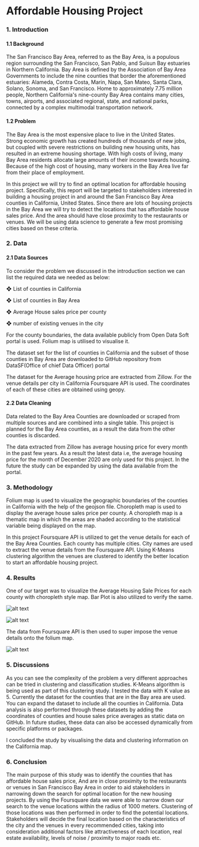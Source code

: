 # Affordable Housing Project
### 1. Introduction
#### 1.1 Background
The San Francisco Bay Area, referred to as the Bay Area, is a populous region surrounding the San Francisco, San Pablo, and Suisun Bay estuaries in Northern California. Bay Area is defined by the Association of Bay Area Governments to include the nine counties that border the aforementioned estuaries: Alameda, Contra Costa, Marin, Napa, San Mateo, Santa Clara, Solano, Sonoma, and San Francisco. Home to approximately 7.75 million people, Northern California's nine-county Bay Area contains many cities, towns, airports, and associated regional, state, and national parks, connected by a complex multimodal transportation network.
#### 1.2 Problem
The Bay Area is the most expensive place to live in the United States. Strong economic growth has created hundreds of thousands of new jobs, but coupled with severe restrictions on building new housing units, has resulted in an extreme housing shortage. With high costs of living, many Bay Area residents allocate large amounts of their income towards housing. Because of the high cost of housing, many workers in the Bay Area live far from their place of employment.
  
  In this project we will try to find an optimal location for affordable housing project. Specifically, this report will be targeted to stakeholders interested in building a housing project in and around the San Francisco Bay Area counties in California, United States. Since there are lots of housing projects in the Bay Area we will try to detect the locations that has affordable house sales price. And the area should have close proximity to the restaurants or venues. We will be using data science to generate a few most promising cities based on these criteria.
  
### 2. Data
#### 2.1 Data Sources
To consider the problem we discussed in the introduction section we can list the required data we needed as below:

❖ List of counties in California

❖ List of counties in Bay Area

❖ Average House sales price per county

❖ number of existing venues in the city

For the county boundaries, the data available publicly from Open Data Soft portal is used. Folium map is utilised to visualise it.

The dataset set for the list of counties in California and the subset of those counties in Bay Area are downloaded to GitHub repository from DataSF(Office of chief Data Officer) portal

The dataset for the Average housing price are extracted from Zillow. For the venue details per city in California Foursquare API is used. The coordinates of each of these cities are obtained using geopy.


#### 2.2 Data Cleaning
Data related to the Bay Area Counties are downloaded or scraped from multiple sources and are combined into a single table. This project is planned for the Bay Area counties, as a result the data from the other counties is discarded.

The data extracted from Zillow has average housing price for every month in the past few years. As a result the latest data i.e, the average housing price for the month of December 2020 are only used for this project. In the future the study can be expanded by using the data available from the portal.

### 3. Methodology
Folium map is used to visualize the geographic boundaries of the counties in California with the help of the geojson file. Choropleth map is used to display the average house sales price per county. A choropleth map is a thematic map in which the areas are shaded according to the statistical variable being displayed on the map.

In this project Foursquare API is utilized to get the venue details for each of the Bay Area Counties. Each county has multiple cities. City names are used to extract the venue details from the Foursquare API. Using K-Means clustering algorithm the venues are clustered to identify the better location to start an affordable housing project.

### 4. Results
One of our target was to visualize the Average Housing Sale Prices for each county with choropleth style map. Bar Plot is also utilized to verify the same. 


![alt text](https://github.com/SangeethaChinnan/Data_Science_Project/blob/main/Screenshot%202021-02-13%20at%203.49.17%20PM.png)

![alt text](https://github.com/SangeethaChinnan/Data_Science_Project/blob/main/Screenshot%202021-02-14%20at%207.18.31%20PM.png)

The data from Foursquare API is then used to super impose the venue details onto the folium map.

![alt text](https://github.com/SangeethaChinnan/Data_Science_Project/blob/main/Screenshot%202021-02-13%20at%203.55.30%20PM.png)


### 5. Discussions

As you can see the complexity of the problem a very different approaches can be tried in clustering and classification studies. K-Means algorithm is being used as part of this clustering study. I tested the data with K value as 5. Currently the dataset for the counties that are in the Bay area are used. You can expand the dataset to include all the counties in California. Data analysis is also performed through these datasets by adding the coordinates of counties and house sales price averages as static data on GitHub. In future studies, these data can also be accessed dynamically from specific platforms or packages.

I concluded the study by visualising the data and clustering information on the California map.

### 6. Conclusion
The main purpose of this study was to identify the counties that has affordable house sales price, And are in close proximity to the restaurants or venues in San Francisco Bay Area in order to aid stakeholders in narrowing down the search for optimal location for the new housing projects.
By using the Foursquare data we were able to narrow down our search to the venue locations within the radius of 1000 meters. Clustering of those locations was then performed in order to find the potential locations.
Stakeholders will decide the final location based on the characteristics of the city and the venues in every recommended cities, taking into consideration additional factors like attractiveness of each location, real estate availability, levels of noise / proximity to major roads etc.

